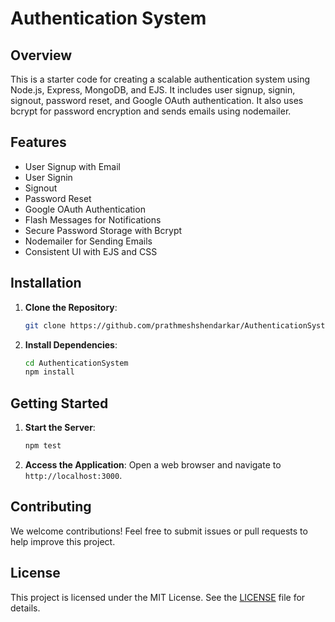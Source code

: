 # Authentication System

## Overview

This is a starter code for creating a scalable authentication system using Node.js, Express, MongoDB, and EJS. It includes user signup, signin, signout, password reset, and Google OAuth authentication. It also uses bcrypt for password encryption and sends emails using nodemailer.

## Features

- User Signup with Email
- User Signin
- Signout
- Password Reset
- Google OAuth Authentication
- Flash Messages for Notifications
- Secure Password Storage with Bcrypt
- Nodemailer for Sending Emails
- Consistent UI with EJS and CSS

## Installation
1. **Clone the Repository**: 
    ```bash
    git clone https://github.com/prathmeshshendarkar/AuthenticationSystem.git or Download the zip file of the Projects folder
    ```

2. **Install Dependencies**:
    ```bash
    cd AuthenticationSystem
    npm install
    ```

## Getting Started
1. **Start the Server**:
    ```bash
    npm test
    ```

2. **Access the Application**:
    Open a web browser and navigate to `http://localhost:3000`.

## Contributing
We welcome contributions! Feel free to submit issues or pull requests to help improve this project.

## License
This project is licensed under the MIT License. See the [LICENSE](LICENSE) file for details.
